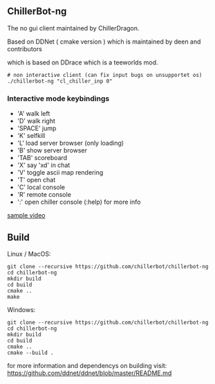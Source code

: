 ChillerBot-ng
-------------

The no gui client maintained by ChillerDragon.

Based on DDNet ( cmake version ) which is maintained by deen and contributors


which is based on DDrace which is a teeworlds mod.

```
# non interactive client (can fix input bugs on unsupportet os)
./chillerbot-ng "cl_chiller_inp 0"
```

### Interactive mode keybindings
- 'A' walk left
- 'D' walk right
- 'SPACE' jump
- 'K' selfkill
- 'L' load server browser (only loading)
- 'B' show server browser
- 'TAB' scoreboard
- 'X' say 'xd' in chat
- 'V' toggle ascii map rendering
- 'T' open chat
- 'C' local console
- 'R' remote console
- ':' open chiller console (:help) for more info

[sample video](https://www.youtube.com/watch?v=LMTg2sL5pD4)

Build
-----

Linux / MacOS:

```
git clone --recursive https://github.com/chillerbot/chillerbot-ng
cd chillerbot-ng
mkdir build
cd build
cmake ..
make
```

Windows:

```
git clone --recursive https://github.com/chillerbot/chillerbot-ng
cd chillerbot-ng
mkdir build
cd build
cmake ..
cmake --build .
```

for more information and dependencys on building visit:
https://github.com/ddnet/ddnet/blob/master/README.md
